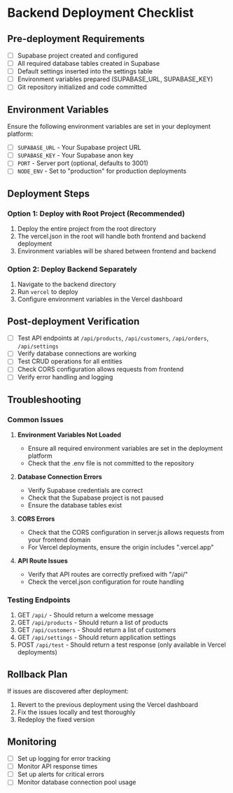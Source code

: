 # Backend Deployment Checklist

## Pre-deployment Requirements

- [ ] Supabase project created and configured
- [ ] All required database tables created in Supabase
- [ ] Default settings inserted into the settings table
- [ ] Environment variables prepared (SUPABASE_URL, SUPABASE_KEY)
- [ ] Git repository initialized and code committed

## Environment Variables

Ensure the following environment variables are set in your deployment platform:

- [ ] `SUPABASE_URL` - Your Supabase project URL
- [ ] `SUPABASE_KEY` - Your Supabase anon key
- [ ] `PORT` - Server port (optional, defaults to 3001)
- [ ] `NODE_ENV` - Set to "production" for production deployments

## Deployment Steps

### Option 1: Deploy with Root Project (Recommended)

1. Deploy the entire project from the root directory
2. The vercel.json in the root will handle both frontend and backend deployment
3. Environment variables will be shared between frontend and backend

### Option 2: Deploy Backend Separately

1. Navigate to the backend directory
2. Run `vercel` to deploy
3. Configure environment variables in the Vercel dashboard

## Post-deployment Verification

- [ ] Test API endpoints at `/api/products`, `/api/customers`, `/api/orders`, `/api/settings`
- [ ] Verify database connections are working
- [ ] Test CRUD operations for all entities
- [ ] Check CORS configuration allows requests from frontend
- [ ] Verify error handling and logging

## Troubleshooting

### Common Issues

1. **Environment Variables Not Loaded**
   - Ensure all required environment variables are set in the deployment platform
   - Check that the .env file is not committed to the repository

2. **Database Connection Errors**
   - Verify Supabase credentials are correct
   - Check that the Supabase project is not paused
   - Ensure the database tables exist

3. **CORS Errors**
   - Check that the CORS configuration in server.js allows requests from your frontend domain
   - For Vercel deployments, ensure the origin includes ".vercel.app"

4. **API Route Issues**
   - Verify that API routes are correctly prefixed with "/api/"
   - Check the vercel.json configuration for route handling

### Testing Endpoints

1. GET `/api/` - Should return a welcome message
2. GET `/api/products` - Should return a list of products
3. GET `/api/customers` - Should return a list of customers
4. GET `/api/settings` - Should return application settings
5. POST `/api/test` - Should return a test response (only available in Vercel deployments)

## Rollback Plan

If issues are discovered after deployment:

1. Revert to the previous deployment using the Vercel dashboard
2. Fix the issues locally and test thoroughly
3. Redeploy the fixed version

## Monitoring

- [ ] Set up logging for error tracking
- [ ] Monitor API response times
- [ ] Set up alerts for critical errors
- [ ] Monitor database connection pool usage